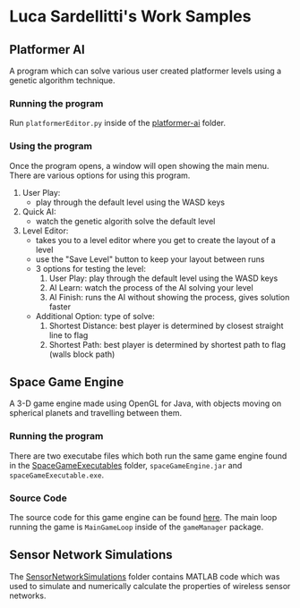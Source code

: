 # Luca Sardellitti's Work Samples

## Platformer AI
A program which can solve various user created platformer 
levels using a genetic algorithm technique.

### Running the program
Run `platformerEditor.py` inside of the [platformer-ai](platformer-ai) folder.

### Using the program
Once the program opens, a window will open showing the main menu. 
There are various options for using this program.
1. User Play:
	- play through the default level using the WASD keys
1. Quick AI:
	- watch the genetic algorith solve the default level
1. Level Editor:
	- takes you to a level editor where you get to create the layout of a level
	- use the "Save Level" button to keep your layout between runs
	- 3 options for testing the level:
        1. User Play: play through the default level using the WASD keys
        1. AI Learn: watch the process of the AI solving your level
        1. AI Finish: runs the AI without showing the process, gives solution faster
    - Additional Option: type of solve:
        1. Shortest Distance: best player is determined by closest straight line to flag
        1. Shortest Path: best player is determined by shortest path to flag (walls block path)

## Space Game Engine
A 3-D game engine made using OpenGL for Java, with objects 
moving on spherical planets and travelling between them.

### Running the program
There are two executabe files which both run the same game engine found in the [SpaceGameExecutables](SpaceGameExecutables) folder, `spaceGameEngine.jar` and `spaceGameExecutable.exe`.

### Source Code
The source code for this game engine can be found [here](SpaceGame/src/). The main loop running the game is `MainGameLoop` inside of the `gameManager` package.

## Sensor Network Simulations
The [SensorNetworkSimulations](SensorNetworkSimulations) folder contains MATLAB code which was used to simulate and numerically calculate the properties of wireless sensor networks.